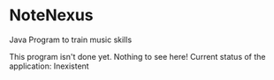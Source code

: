# NoteNexus
Java Program to train music skills

This program isn't done yet. Nothing to see here!
Current status of the application: Inexistent
